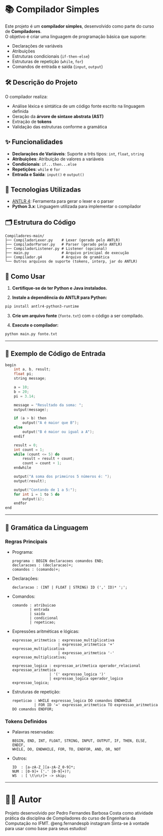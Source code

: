 # 📚 Compilador Simples

Este projeto é um **compilador simples**, desenvolvido como parte do curso de **Compiladores**.  
O objetivo é criar uma linguagem de programação básica que suporte:

- Declarações de variáveis
- Atribuições
- Estruturas condicionais (`if-then-else`)
- Estruturas de repetição (`while`, `for`)
- Comandos de entrada e saída (`input`, `output`)

## 🛠️ Descrição do Projeto

O compilador realiza:

- Análise léxica e sintática de um código fonte escrito na linguagem definida
- Geração da **árvore de sintaxe abstrata (AST)**
- Extração de **tokens**
- Validação das estruturas conforme a gramática

## ✨ Funcionalidades

- **Declarações de Variáveis**: Suporte a três tipos: `int`, `float`, `string`
- **Atribuições**: Atribuição de valores a variáveis
- **Condicionais**: `if...then...else`
- **Repetições**: `while` e `for`
- **Entrada e Saída**: `input()` e `output()`

## 🧰 Tecnologias Utilizadas

- [ANTLR 4](https://www.antlr.org/): Ferramenta para gerar o lexer e o parser
- **Python 3.x**: Linguagem utilizada para implementar o compilador

## 🗂️ Estrutura do Código

```plaintext
Compiladores-main/
├── CompiladorLexer.py    # Lexer (gerado pelo ANTLR)
├── CompiladorParser.py   # Parser (gerado pelo ANTLR)
├── CompiladorListener.py # Listener (opcional)
├── main.py               # Arquivo principal de execução
├── Compilador.g4         # Arquivo de gramática
└── Outros arquivos de suporte (tokens, interp, jar do ANTLR)
```

## 🚀 Como Usar

1. **Certifique-se de ter Python e Java instalados.**

2. **Instale a dependência do ANTLR para Python:**

```bash
pip install antlr4-python3-runtime
```

3. **Crie um arquivo fonte** (`fonte.txt`) com o código a ser compilado.

4. **Execute o compilador:**

```bash
python main.py fonte.txt
```

---

## 📄 Exemplo de Código de Entrada

```c
begin
    int a, b, result;
    float pi;
    string message;

    a = 10;
    b = 20;
    pi = 3.14;

    message = "Resultado da soma: ";
    output(message);

    if (a > b) then
        output("A é maior que B");
    else
        output("B é maior ou igual a A");
    endif

    result = 0;
    int count = 1;
    while (count <= 5) do
        result = result + count;
        count = count + 1;
    endwhile

    output("A soma dos primeiros 5 números é: ");
    output(result);

    output("Contando de 1 a 5:");
    for int i = 1 to 5 do
        output(i);
    endfor
end
```

---

## 🧠 Gramática da Linguagem

### Regras Principais

- Programa:
  ```antlr
  programa : BEGIN declaracoes comandos END;
  declaracoes : (declaracao)+;
  comandos : (comando)+;
  ```

- Declarações:
  ```antlr
  declaracao : (INT | FLOAT | STRING) ID (',' ID)* ';';
  ```

- Comandos:
  ```antlr
  comando : atribuicao
          | entrada
          | saida
          | condicional
          | repeticao;
  ```

- Expressões aritméticas e lógicas:
  ```antlr
  expressao_aritmetica : expressao_multiplicativa
                       | expressao_aritmetica '+' expressao_multiplicativa
                       | expressao_aritmetica '-' expressao_multiplicativa;

  expressao_logica : expressao_aritmetica operador_relacional expressao_aritmetica
                   | '(' expressao_logica ')'
                   | expressao_logica operador_logico expressao_logica;
  ```

- Estruturas de repetição:
  ```antlr
  repeticao : WHILE expressao_logica DO comandos ENDWHILE
            | FOR ID '=' expressao_aritmetica TO expressao_aritmetica DO comandos ENDFOR;
  ```

### Tokens Definidos

- Palavras reservadas:
  ```antlr
  BEGIN, END, INT, FLOAT, STRING, INPUT, OUTPUT, IF, THEN, ELSE, ENDIF,
  WHILE, DO, ENDWHILE, FOR, TO, ENDFOR, AND, OR, NOT
  ```

- Outros:
  ```antlr
  ID  : [a-zA-Z_][a-zA-Z_0-9]*;
  NUM : [0-9]+ ('.' [0-9]+)?;
  WS  : [ \t\n\r]+ -> skip;
  ```

---

# 🧑‍💻 Autor

Projeto desenvolvido por Pedro Fernandes Barbosa Costa como atividade prática da disciplina de Compiladores do curso de Engenharia da Computação no IFMT.
@eng.fernandespb instagram
Sinta-se à vontade para usar como base para seus estudos!

